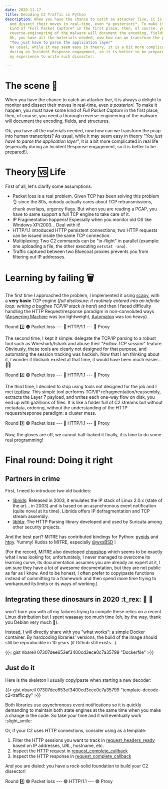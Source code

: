 ```yaml
---
date: 2020-11-17
title: Decoding C2 Traffic in Python
description: When you have the chance to catch an attacker live, it is always a delight to monitor 🍿 
  and dissect their moves in real-time, even *a posteriori*. To make it happen, you must have some
  kind of *Full Packet Capture* in the first place, then, of course, you need a thorough
  reverse-engineering of the malware will document the encoding, fields, and structures.
  Ok, you have all the materials needed, now how can we transform the pcap into human transcripts? 
  "You just have to parse the application layer"
  As usual, while it may seem easy in theory, it is a bit more complicated in real life (especially
  during an Incident Response engagement, so it is better to be prepared!), this post will describe
  my experience to write such dissector.
  
---
```

# The scene :movie_camera:  

When you have the chance to catch an attacker live, it is always a delight to monitor and dissect their moves in real-time, even *a posteriori*. To make it happen, you must have some kind of *Full Packet Capture* in the first place, then, of course, you need a thorough reverse-engineering of the malware will document the encoding, fields, and structures.

Ok, you have all the materials needed, now how can we transform the pcap into human transcripts? As usual, while it may seem easy in theory "*You just have to parse the application layer*", it is a bit more complicated in real life (especially during an Incident Response engagement, so it is better to be prepared!).

# Theory :vs: Life

First of all, let's clarify some assumptions.

- Packet loss is a real problem. Given TCP has been solving this problem :ok_hand: since the 80s, nobody actually cares about TCP retransmissions, chunk overlaps, urgency flags. But when you are reading a PCAP, you have to same support a full TCP engine to take care of it.
- IP Fragmentation happens! Especially when you monitor old OS like Windows XP/2003... Deal with it!
- HTTP/1.1 introduced HTTP persistent connections; two HTTP requests can be issued inside the same TCP connection.
- Multiplexing: Two C2 commands can be "in-flight" in parallel (example: one uploading a file, the other executing `netstat -ano`).
- Traffic captured between two Bluecoat proxies prevents you from filtering out IP addresses.

# Learning by failing  :wastebasket:

The first time I approached the problem, I implemented it using [scapy](https://scapy.net/), with a **very basic** TCP engine (*full disclosure: it routinely entered into an infinite loop: writing a bugfree TCP/IP stack is hard*) and then I faced difficulty handling the HTTP Request/response paradigm in non-convoluted ways ([Answering Machine](https://scapy.readthedocs.io/en/latest/api/scapy.ansmachine.html) was too lightweight, [Automaton](https://scapy.readthedocs.io/en/latest/api/scapy.automaton.html) was too heavy).

Round  :one: :orange_circle: Packet loss  --- :red_circle:   HTTP/1.1 --- :red_circle: Proxy

The second time, I kept it simple: delegate the TCP/IP parsing to a robust tool such as Wireshark/tshark and abuse their "*Follow TCP session*" feature. Obviously, these tools are clearly not designed for that purpose, and automating the session tracking was hackish. Now that I am thinking about it, I wonder if libshark existed at that time,  it would have been much easier... 🤷‍♂️

Round :two: :green_circle: Packet loss  --- :red_circle:   HTTP/1.1 --- :red_circle: Proxy 

The third time, I decided to stop using tools not designed for the job and I met [tcpflow](https://github.com/simsong/tcpflow). This simple tool performs TCP/IP refragmentation/reassembly, extracts the Layer 7 payload, and writes each one-way flow on disk, you end up with gazillions of files. It is like a folder full of C2 streams but without metadata, ordering, without the understanding of the HTTP request/response paradigm: a cluster mess.

Round :three: :green_circle: Packet loss  --- :red_circle:   HTTP/1.1 --- :red_circle: Proxy

Now, the gloves are off, we cannot half-baked it finally, it is time to do some real programming! 


# Final round: Doing it right
## Partners in crime

First, I need to introduce two old buddies:
- [libnids](https://github.com/MITRECND/libnids): Released in 2003, it emulates the IP stack of Linux 2.0.x (state of the art... in 2003) and is based on an asynchronous event notification (quite novel at its time). Libnids offers IP defragmentation and TCP stream assembly.
- [libhtp](https://github.com/OISF/libhtp): The HTTP Parsing library developed and used by Suricata among other security projects.

And the best part? MITRE has contributed bindings for Python: [pynids](https://github.com/MITRECND/pynids.git) and [htpy](https://github.com/MITRECND/htpy). Yummy! Kudos to MITRE, especially [@wxsBSD](https://twitter.com/wxs) !

(For the record, MITRE also developed [chopshop](https://github.com/MITRECND/chopshop) which seems to be exactly what I was looking for, unfortunately, I never managed to overcome its learning curve, its documentation assumes you are already an expert at it, I am sure they have a lot of awesome documentation, but they are not public as far as I know. And to be honest, I often prefer to copy/paste functions instead of  committing to a framework and then spend more time trying to workaround its limits or its ways of working.)

## Integrating these dinosaurs in 2020 :t_rex: :sauropod: :crocodile:

 won't bore you with all my failures trying to compile these relics on a recent Linux distribution but I spent waaaaay too much time (oh, by the way, thank you Debian very much 🤬).

Instead, I will directly share with you "what works": a simple Docker container. By hardcoding libraries' versions, the build of the image should still be reproducible in 10 years (if Github still exists...).

{{< gist nbareil 07307dee653ef3400cd3ece0c7a35799 "Dockerfile" >}}

## Just do it

Here is the skeleton I usually copy/paste when starting a new decoder:


{{< gist nbareil 07307dee653ef3400cd3ece0c7a35799 "template-decode-c2-traffic.py" >}}

Both libraries use asynchronous event notifications so it is quickly demanding to maintain both state engines at the same time when you make a change in the code. So take your time and it will eventually work :slight_smile:

Or, if your C2 uses HTTP connections, consider using as a template:

1. Filter the HTTP sessions you want to track in [request_headers_ready](#L28) based on IP addresses, URL, hostname, etc.
1. Inspect the HTTP request in [request_complete_callback](#L70)
1. Inspect the HTTP response in [request_complete_callback](#L96)

And you are dialed: you have a rock-solid foundation to build your C2 dissector! 

Round :four: :green_circle: Packet loss  --- :green_circle:   HTTP/1.1 --- :green_circle: Proxy
